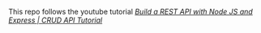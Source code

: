 This repo follows the youtube tutorial [_Build a REST API with Node JS and Express | CRUD API Tutorial_](https://youtu.be/l8WPWK9mS5M)
